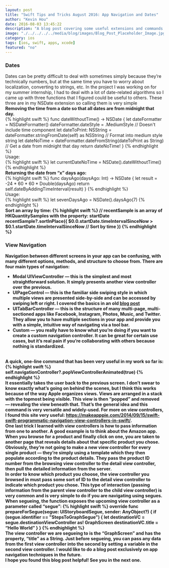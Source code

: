 ```yaml
---
layout: post
title: "Swift Tips and Tricks August 2016: App Navigation and Dates"
author: "Kevin Hou"
date: 2016-08-03 13:45:22
description: "A blog post covering some useful extensions and commands relating to code-based view controller navigation and date types."
image: "./../../../../media/blog/images/Blog_Post_Placeholder_Image.jpg"
category: ios
tags: [ios, swift, apps, xcode]
featured: "no"
---
```

<h3 class="post-subheader">Dates</h3>
Dates can be pretty difficult to deal with sometimes simply because they’re technically numbers, but at the same time you have to worry about localization, converting to strings, etc. In the project I was working on for my summer internship, I had to deal with a lot of date-related algorithms so I came up with three functions that I figured could be useful to others. These three are in my NSDate extension so calling them is very simple
<br class="post-line-break">
<b>Removing the time from a date so that all dates are from midnight that day.</b><br>
{% highlight swift %}
func dateWithoutTime() -> NSDate {
  let dateFormatter = NSDateFormatter()
  dateFormatter.dateStyle = .MediumStyle // Doesn't include time component
  let dateToPrint: NSString = dateFormatter.stringFromDate(self) as NSString // Format into medium style string
  let dateNoTime = dateFormatter.dateFromString(dateToPrint as String) // Get a date from midnight that day
  return dateNoTime!
}
{% endhighlight %}
<br>
Usage:<br>
{% highlight swift %}
let currentDateNoTime = NSDate().dateWithoutTime()
{% endhighlight %}
<br class="post-line-break">
<b>Returning the date from “x” days ago:</b><br>
{% highlight swift %}
func daysAgo(daysAgo: Int) -> NSDate {
  let result = -24 * 60 * 60 * Double(daysAgo)
  return self.dateByAddingTimeInterval(result)
}
{% endhighlight %}
<br>
Usage:<br>
{% highlight swift %}
let sevenDaysAgo = NSDate().daysAgo(7)
{% endhighlight %}
<br class="post-line-break">
<b>Sort an array by time:</b><b>
{% highlight swift %}
// recentSample is an array of HKQuantitySamples with the property: startDate
recentSample?.sortInPlace({
  $0.0.startDate.timeIntervalSinceNow > $0.1.startDate.timeIntervalSinceNow // Sort by time
})
{% endhighlight %}

<br class="post-line-break">
<h3 class="post-subheader">View Navigation</h3>
Navigation between different screens in your app can be confusing, with many different options, methods, and structure to choose from. There are four main types of navigation:
<ul>
  <li>Modal UIViewController — this is the simplest and most straightforward solution. It simply presents another view controller over the previous.</li>
  <li>UIPageControl — this is the familiar side swiping style in which multiple views are presented side-by-side and can be accessed by swiping left or right. I covered the basics in an old <a href="http://khou22.github.io/programming/2016/06/28/making-a-simple-page-based-application-in-swift.html" target="_blank">blog post</a></li>
  <li>UITabBarController — this is the structure of many multi-page, multi-sectioned apps like Facebook, Instagram, Photos, Music, and Twitter. They allow you to have multiple sections in your app and provide you with a simple, intuitive way of navigating via a tool bar.</li>
  <li>Custom — you really have to know what you’re doing if you want to create a custom navigation controller. It can be great for certain use cases, but it’s real pain if you’re collaborating with others because nothing is standardized.</li>
</ul>
<br class="post-line-break">
A quick, one-line command that has been very useful in my work so far is:<br>
{% highlight swift %}
self.navigationController?.popViewControllerAnimated(true)
{% endhighlight %}
<br class="post-line-break">
It essentially takes the user back to the previous screen. I don’t swear to know exactly what’s going on behind the scenes, but I think this works because of the way Apple organizes views. Views are arranged in a stack with the topmost being visible. This view is then “popped” and removed — revealing the view beneath that. That’s the general idea and this command is very versatile and widely-used. For more on view controllers, I found this site very useful: <a href="https://makeapppie.com/2014/09/15/swift-swift-programmatic-navigation-view-controllers-in-swift/" target="_blank">https://makeapppie.com/2014/09/15/swift-swift-programmatic-navigation-view-controllers-in-swift/</a>.
<br class="post-line-break">
One last trick I learned with view controllers is how to pass information from one to another. A good example is to think about the Amazon app. When you browse for a product and finally click on one, you are taken to another page that reveals details about that specific product you chose. Obviously, they’re not going to make a new view controller for every single product — they’re simply using a template which they then populate according to the product details. They pass the product ID number from the browsing view controller to the detail view controller, then pull the detailed information from the server.
<br class="post-line-break">
In order to know which product you choose, the view controller you browsed in must pass some sort of ID to the detail view controller to indicate which product you chose. This type of interaction (passing information from the parent view controller to the child view controller) is very common and is very simple to do if you are navigating using segues.
<br class="post-line-break">
When segueing, the function exposes the upcoming view controller as a parameter called “segue”:
{% highlight swift %}
override func prepareForSegue(segue: UIStoryboardSegue, sender: AnyObject?) {
  if (segue.identifier == "StepsToGraphSegue") {
    let destinationVC = segue.destinationViewController as! GraphScreen
    destinationVC.title = “Hello World”
  }
}
{% endhighlight %}
<br class="post-line-break">
The view controller we are segueing to is the “GraphScreen” and has the property, “title” as a String. Just before segueing, you can pass any data from the first view controller into the second by setting a variable in the second view controller. I would like to do a blog post exclusively on app navigation techniques in the future.
<br class="post-line-break">
I hope you found this blog post helpful! See you in the next one.
